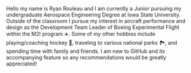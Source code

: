 Hello my name is Ryan Rouleau and I am currently a Junior pursuing my undergraduate Aerospace Engineering Degree at Iowa State University. Outside of the classroom I pursue my interest in aircraft performance and design as the Development Team Leader of Boeing Experimental Flight within the M2I program ✈️. Some of my other hobbies include playing/coaching hockey 🏒, traveling to various national parks 🏞️, and spending time with family and friends. I am new to GitHub and its accompanying feature so any recommendations would be greatly appreciated!
